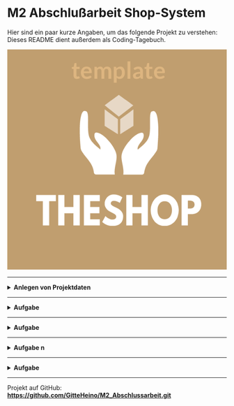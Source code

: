 # M2 Abschlußarbeit Shop-System

Hier sind ein paar kurze Angaben, um das folgende Projekt zu verstehen:
Dieses README dient außerdem als Coding-Tagebuch.


![image: EverybodysShop](everybodysShop.png)

---

<details>
<summary> <b> Anlegen von Projektdaten  </b></summary>

20230612 21:34
- erstelle Projekt
- erstelle Packages und Klassen
- speichere das Projekt auf GitHub, um eine zusätzliche Sicherung des Projektes zu haben
- Commit & Push auf Github Account GitteHeino
- erstelle ein klassendiagramm
-

**Package für die Aufgabe:** Kunden, Mitarbeiter, Waren …  
**fun main für den Code:** Main.kt

</details>

---

<details>
<summary> <b> Aufgabe  </b></summary>

**Modul für die Aufgabe:**  
**Datei für die Aufgabe:**
</details>

---

<details>
<summary> <b> Aufgabe  </b></summary>

**Modul für die Aufgabe:**
**Datei für die Aufgabe:**

</details>

---

<details>
<summary> <b> Aufgabe n </b></summary>

-
-

**Modul für die Aufgabe:**
**Datei für die Aufgabe:**

</details>

---

<details>
<summary> <b> Aufgabe  </b></summary>

<b> a) </b>

-
-
-
-

**Modul für die Aufgabe:**

**Datei für die Aufgabe:**

</details>

---



Projekt auf GitHub:
**https://github.com/GitteHeino/M2_Abschlussarbeit.git**
